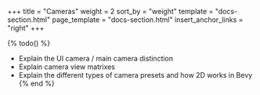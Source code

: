 +++
title = "Cameras"
weight = 2
sort_by = "weight"
template = "docs-section.html"
page_template = "docs-section.html"
insert_anchor_links = "right"
+++

{% todo() %}

* Explain the UI camera / main camera distinction
* Explain camera view matrixes
* Explain the different types of camera presets and how 2D works in Bevy
{% end %}

